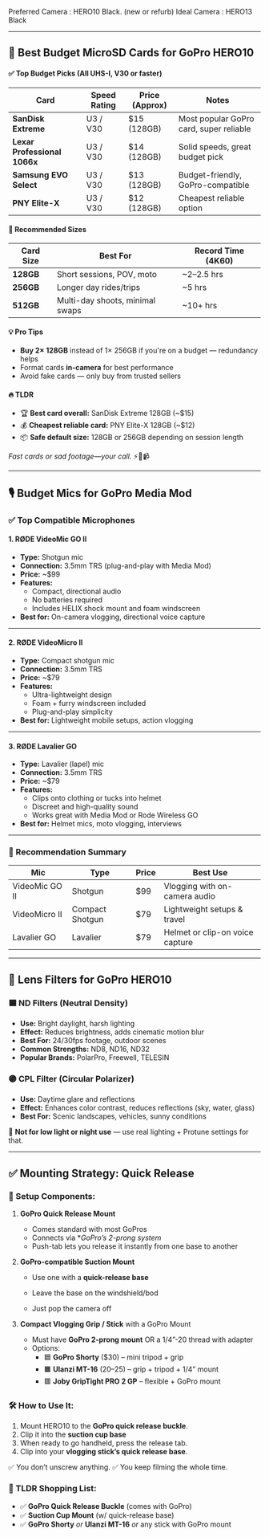 Preferred Camera : HERO10 Black. (new or refurb)
Ideal Camera : HERO13 Black 

---

## 💾 Best Budget MicroSD Cards for GoPro HERO10

#### ✅ Top Budget Picks (All UHS-I, V30 or faster)

| Card                        | Speed Rating | Price (Approx) | Notes                                 |
|-----------------------------|--------------|----------------|----------------------------------------|
| **SanDisk Extreme**         | U3 / V30     | $15 (128GB)    | Most popular GoPro card, super reliable |
| **Lexar Professional 1066x**| U3 / V30     | $14 (128GB)    | Solid speeds, great budget pick         |
| **Samsung EVO Select**      | U3 / V30     | $13 (128GB)    | Budget-friendly, GoPro-compatible       |
| **PNY Elite-X**             | U3 / V30     | $12 (128GB)    | Cheapest reliable option                |

#### 🧮 Recommended Sizes

| Card Size | Best For                      | Record Time (4K60) |
|-----------|-------------------------------|--------------------|
| **128GB** | Short sessions, POV, moto     | ~2–2.5 hrs         |
| **256GB** | Longer day rides/trips        | ~5 hrs             |
| **512GB** | Multi-day shoots, minimal swaps | ~10+ hrs        |

#### 💡 Pro Tips

- **Buy 2× 128GB** instead of 1× 256GB if you're on a budget — redundancy helps  
- Format cards **in-camera** for best performance  
- Avoid fake cards — only buy from trusted sellers

#### 🔥 TLDR

- 🏆 **Best card overall:** SanDisk Extreme 128GB (~$15)  
- 💰 **Cheapest reliable card:** PNY Elite-X 128GB (~$12)  
- 📦 **Safe default size:** 128GB or 256GB depending on session length  

*Fast cards or sad footage—your call.* ⚡💾📹


---
## 🎙️ Budget Mics for GoPro Media Mod

### ✅ Top Compatible Microphones

#### 1. **RØDE VideoMic GO II**
- **Type:** Shotgun mic
- **Connection:** 3.5mm TRS (plug-and-play with Media Mod)
- **Price:** ~$99
- **Features:**
  - Compact, directional audio
  - No batteries required
  - Includes HELIX shock mount and foam windscreen
- **Best for:** On-camera vlogging, directional voice capture

---

#### 2. **RØDE VideoMicro II**
- **Type:** Compact shotgun mic
- **Connection:** 3.5mm TRS
- **Price:** ~$79
- **Features:**
  - Ultra-lightweight design
  - Foam + furry windscreen included
  - Plug-and-play simplicity
- **Best for:** Lightweight mobile setups, action vlogging

---

#### 3. **RØDE Lavalier GO**
- **Type:** Lavalier (lapel) mic
- **Connection:** 3.5mm TRS
- **Price:** ~$79
- **Features:**
  - Clips onto clothing or tucks into helmet
  - Discreet and high-quality sound
  - Works great with Media Mod or Rode Wireless GO
- **Best for:** Helmet mics, moto vlogging, interviews

---

### 🧠 Recommendation Summary

| Mic            | Type            | Price | Best Use                        |
| -------------- | --------------- | ----- | ------------------------------- |
| VideoMic GO II | Shotgun         | $99   | Vlogging with on-camera audio   |
| VideoMicro II  | Compact Shotgun | $79   | Lightweight setups & travel     |
| Lavalier GO    | Lavalier        | $79   | Helmet or clip-on voice capture |

---
## 🎥 Lens Filters for GoPro HERO10

### 🟦 ND Filters (Neutral Density)
- **Use:** Bright daylight, harsh lighting
- **Effect:** Reduces brightness, adds cinematic motion blur
- **Best For:** 24/30fps footage, outdoor scenes
- **Common Strengths:** ND8, ND16, ND32
- **Popular Brands:** PolarPro, Freewell, TELESIN

### 🟣 CPL Filter (Circular Polarizer)
- **Use:** Daytime glare and reflections
- **Effect:** Enhances color contrast, reduces reflections (sky, water, glass)
- **Best For:** Scenic landscapes, vehicles, sunny conditions

🛑 **Not for low light or night use** — use real lighting + Protune settings for that.

---

## **✅** **Mounting Strategy: Quick Release**

  
### **🧩 Setup Components:**
1. **GoPro Quick Release Mount**
    - Comes standard with most GoPros
    - Connects via **GoPro’s 2-prong system*        
    - Push-tab lets you release it instantly from one base to another
    
2. **GoPro-compatible Suction Mount**
    - Use one with a **quick-release base**

    - Leave the base on the windshield/bod        
    - Just pop the camera off
    
3. **Compact Vlogging Grip / Stick** with a GoPro Mount
    
    - Must have **GoPro 2-prong mount** OR a 1/4”-20 thread with adapter        
    - Options:
        - 🟦 **GoPro Shorty** ($30) – mini tripod + grip    
        - 🟧 **Ulanzi MT-16** ($20–$25) – grip + tripod + 1/4” mount
        - 🟥 **Joby GripTight PRO 2 GP** – flexible + GoPro mount

### **🛠️ How to Use It:**

1. Mount HERO10 to the **GoPro quick release buckle**.    
2. Clip it into the **suction cup base**
3. When ready to go handheld, press the release tab.
4. Clip into your **vlogging stick’s quick release base**.

✅ You don’t unscrew anything.
✅ You keep filming the whole time.

### **🛒 TLDR Shopping List:**

- ✅ **GoPro Quick Release Buckle** (comes with GoPro)    
- ✅ **Suction Cup Mount** (w/ quick-release base)
- ✅ **GoPro Shorty** _or_ **Ulanzi MT-16** _or_ any stick with GoPro mount
